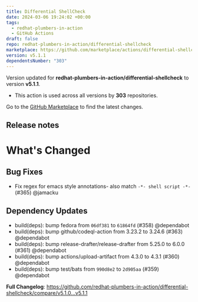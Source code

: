 ```yaml
---
title: Differential ShellCheck
date: 2024-03-06 19:24:02 +00:00
tags:
  - redhat-plumbers-in-action
  - GitHub Actions
draft: false
repo: redhat-plumbers-in-action/differential-shellcheck
marketplace: https://github.com/marketplace/actions/differential-shellcheck
version: v5.1.1
dependentsNumber: "303"
---
```



Version updated for **redhat-plumbers-in-action/differential-shellcheck** to version **v5.1.1**.
- This action is used across all versions by **303** repositories.

Go to the [GitHub Marketplace](https://github.com/marketplace/actions/differential-shellcheck) to find the latest changes.

## Release notes

# What's Changed

## Bug Fixes

* Fix regex for emacs style annotations- also match `-*- shell script -*-` (#365) @jamacku

## Dependency Updates

* build(deps): bump fedora from `06df381` to `61864fd` (#358) @dependabot
* build(deps): bump github/codeql-action from 3.23.2 to 3.24.6 (#363) @dependabot
* build(deps): bump release-drafter/release-drafter from 5.25.0 to 6.0.0 (#361) @dependabot
* build(deps): bump actions/upload-artifact from 4.3.0 to 4.3.1 (#360) @dependabot
* build(deps): bump test/bats from `990d8e2` to `2d905aa` (#359) @dependabot

**Full Changelog**: https://github.com/redhat-plumbers-in-action/differential-shellcheck/compare/v5.1.0...v5.1.1

